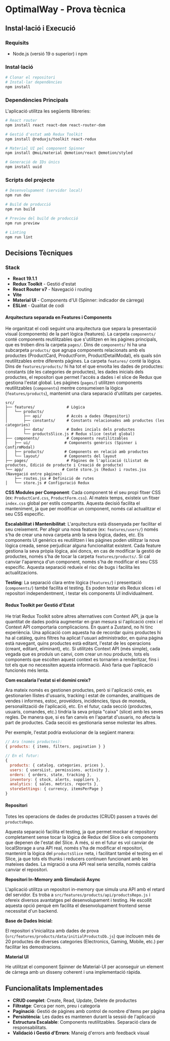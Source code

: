 # OptimalWay - Prova tècnica

## Instal·lació i Execució

### Requisits
- Node.js (versió 19 o superior) i npm

### Instal·lació
```bash
# Clonar el repositori
# Instal·lar dependències
npm install
```

### Dependències Principals
L'aplicació utilitza les següents llibreries:

```bash
# React router
npm install react react-dom react-router-dom

# Gestió d'estat amb Redux Toolkit
npm install @reduxjs/toolkit react-redux

# Material UI pel component Spinner
npm install @mui/material @emotion/react @emotion/styled

# Generació de IDs únics
npm install uuid
```

### Scripts del projecte

```bash
# Desenvolupament (servidor local)
npm run dev

# Build de producció
npm run build

# Preview del build de producció
npm run preview

# Linting
npm run lint
```

## Decisions Tècniques

### Stack
- **React 19.1.1**
- **Redux Toolkit** - Gestió d'estat
- **React Router v7** - Navegació i routing
- **Vite**
- **Material UI** - Components d'UI (Spinner: indicador de càrrega)
- **ESLint** - Qualitat de codi

#### **Arquitectura separada en Features i Components**

He organitzat el codi seguint una arquitectura que separa la presentació visual (components) de la part lògica (features).
La carpeta `components/` conté components reutilitzables que s'utilitzen en les pàgines principals, que es troben dins la carpeta `pages/`. Dins de `components/` hi ha una subcarpeta `products/` que agrupa components relacionats amb els productes (ProductCard, ProductForm, ProductDetailModal), els quals són reutilitzables entre diferents pàgines.
La carpeta `features/` conté la lògica. Dins de `features/products/` hi ha tot el que envolta les dades de productes: constants (de les categories de productes), les dades inicials dels productes, el repositori que permet l'accés a dades i el slice de Redux que gestiona l'estat global.
Les pàgines (`pages/`) utilitzen components reutilitzables (`components`) mentre consumeixen la lògica (`features/products`), mantenint una clara separació d'utilitats per carpetes.

```
src/
├── features/              # Lògica
│   └── products/
│       ├── api/           # Accés a dades (Repositori)
│       ├── constants/     # Constants relacionades amb productes (les categories)
│       ├── data/          # Dades incials dels productes
│       └── productsSlice.js # Redux slice (estat global)
├── components/            # Components reutilitzables
│   ├── ui/               # Components genèrics (Spinner i ConfirmModal)
│   ├── products/         # Components en relació amb productes
│   └── layout/           # Components del layout
├── pages/                 # Pàgines de l'aplicació (Llistat de productes, Edició de producte i Creació de producte)
└── app/                 # Conté store.js (Redux) i routes.jsx (Navegació entre pàgines)
    ├── routes.jsx # Definició de rutes
│   └── store.js # Configuració Redux     
```

**CSS Modules per Component**: Cada component té el seu propi fitxer CSS (ex: `ProductCard.css`, `ProductForm.css`). Al mateix temps, existeix un fitxer `index.css` global per estils compartits. Aquesta decisió facilita el manteniment, ja que per modificar un component, només cal actualitzar el seu CSS específic. 

**Escalabilitat i Mantenibilitat**: L'arquitectura està dissenyada per facilitar el seu creixement. Per afegir una nova feature (ex: `features/users/`) només s'ha de crear una nova carpeta amb la seva lògica, dades, etc. Els components UI genèrics es reutilitzen i les pàgines poden utilitzar la nova lògica creada, sense perjudicar alguna funcionalitat existent.
Cada feature gestiona la seva pròpia lògica, així doncs, en cas de modificar la gestió de productes, només s'ha de tocar la carpeta `features/products/`. Si cal canviar l'aparença d'un component, només s'ha de modificar el seu CSS específic. Aquesta separació redueix el risc de bugs i facilita les actualitzacions.

**Testing**: La separació clara entre lògica (`features/`) i presentació (`components/`) també facilita el testing. Es poden testar els Redux slices i el repositori independentment, i testar els components UI individualment.


#### **Redux Toolkit per Gestió d'Estat**

He triat Redux Toolkit sobre altres alternatives com Context API, ja que la quantitat de dades podria augmentar en gran mesura si l'aplicació creix i el Context API comportaria complicacions. En quant a Zustand, no hi tinc experiència.
Una aplicació com aquesta ha de recordar quins productes hi ha al catàleg, quins filtres ha aplicat l'usuari administrador, en quina pàgina està navegant, quins productes està editant, l'estat de les operacions (creant, editant, eliminant), etc. Si utilitzés Context API (més simple), cada vegada que es produís un canvi, com crear un nou producte, tots els components que escolten aquest context es tornarien a renderitzar, fins i tot els que no necessiten aquesta informació. Això faria que l'aplicació funcionés més lenta.

**Com escalaria l'estat si el domini creix?**

Ara mateix només es gestionen productes, però si l'aplicació creix, es gestionarien llistes d'usuaris, tracking i estat de comandes, analítiques de vendes i informes, estoc, proveïdors, incidències, tipus de moneda, personalització de l'aplicació, etc.
En el futur, cada secció (productes, usuaris, comandes, etc.) tindria la seva pròpia "caixa" (slice) amb les seves regles. De manera que, si es fan canvis en l'apartat d'usuaris, no afecta la part de productes. Cada secció es gestionaria sense molestar les altres.

Per exemple, l'estat podria evolucionar de la següent manera:
```javascript
// Ara (només productes):
{ products: { items, filters, pagination } }

// En el futur:
{
  products: { catalog, categories, prices },
  users: { usersList, permissions, activity },
  orders: { orders, state, tracking },
  inventory: { stock, alerts, suppliers },
  analytics: { sales, metrics, reports },
  storeSettings: { currency, itemsPerPage }
}
```

#### **Repositori**

Totes les operacions de dades de productes (CRUD) passen a través del `productsRepo`.

Aquesta separació facilita el testing, ja que permet mockar el repository completament sense tocar la lògica de Redux del Slice o els components que depenen de l'estat del Slice. A més, si en el futur es vol canviar de localStorage a una API real, només s'ha de modificar el repositori, mantenint la lògica del `productsSlice` neta, i facilitant també el testing en el Slice, ja que tots els thunks i reducers continuen funcionant amb les mateixes dades. La migració a una API real seria senzilla, només caldria canviar el repositori.

**Repositori In-Memory amb Simulació Async**

L'aplicació utilitza un repositori in-memory que simula una API amb el retard del servidor. Es troba a `src/features/products/api/productsRepo.js` i ofereix diversos avantatges pel desenvolupament i testing. He escollit aquesta opció perquè em facilita el desenvolupament frontend sense necessitat d'un backend.

**Base de Dades Inicial:**

El repositori s'inicialitza amb dades de prova (`src/features/products/data/initialProductsDb.js`) que inclouen més de 20 productes de diverses categories (Electronics, Gaming, Mobile, etc.) per facilitar les demostracions.

**Material UI**

He utilitzat el component Spinner de Material-UI per aconseguir un element de càrrega amb un disseny coherent i una implementació ràpida.

## Funcionalitats Implementades
- **CRUD complet**: Create, Read, Update, Delete de productes
- **Filtratge**: Cerca per nom, preu i categoria
- **Paginació**: Gestió de pàgines amb control de nombre d'items per pàgina
- **Persistència**: Les dades es mantenen durant la sessió de l'aplicació
- **Estructura Escalable**: Components reutilitzables. Separació clara de responsabilitats.
- **Validació i Gestió d'Errors**: Maneig d'errors amb feedback visual